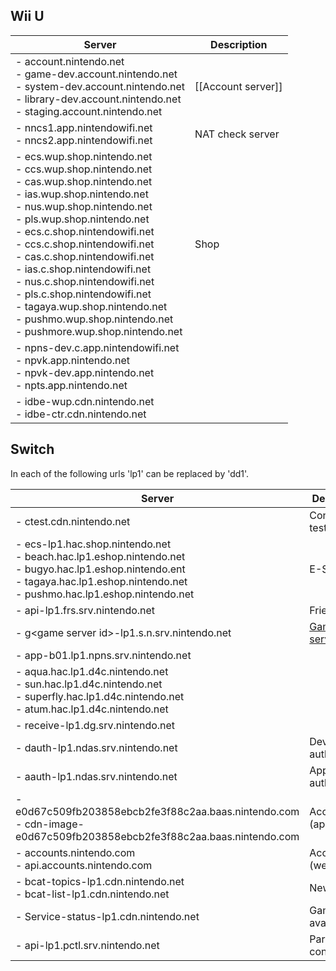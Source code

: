 ## Wii U
| Server | Description |
| --- | --- |
| - account.nintendo.net<br>- game-dev.account.nintendo.net<br>- system-dev.account.nintendo.net<br>- library-dev.account.nintendo.net<br>- staging.account.nintendo.net | [[Account server]] |
| - nncs1.app.nintendowifi.net<br>- nncs2.app.nintendowifi.net | NAT check server |
| - ecs.wup.shop.nintendo.net<br>- ccs.wup.shop.nintendo.net<br>- cas.wup.shop.nintendo.net<br>- ias.wup.shop.nintendo.net<br>- nus.wup.shop.nintendo.net<br>- pls.wup.shop.nintendo.net<br>- ecs.c.shop.nintendowifi.net<br>- ccs.c.shop.nintendowifi.net<br>- cas.c.shop.nintendowifi.net<br>- ias.c.shop.nintendowifi.net<br>- nus.c.shop.nintendowifi.net<br>- pls.c.shop.nintendowifi.net<br>- tagaya.wup.shop.nintendo.net<br>- pushmo.wup.shop.nintendo.net<br>- pushmore.wup.shop.nintendo.net | Shop |
| - npns-dev.c.app.nintendowifi.net<br>- npvk.app.nintendo.net<br>- npvk-dev.app.nintendo.net<br>- npts.app.nintendo.net | |
| - idbe-wup.cdn.nintendo.net<br>- idbe-ctr.cdn.nintendo.net | |

## Switch
In each of the following urls 'lp1' can be replaced by 'dd1'.

| Server | Description |
| --- | --- |
| - ctest.cdn.nintendo.net | Connection test |
| - ecs-lp1.hac.shop.nintendo.net<br>- beach.hac.lp1.eshop.nintendo.net<br>- bugyo.hac.lp1.eshop.nintendo.ent<br>- tagaya.hac.lp1.eshop.nintendo.net<br>- pushmo.hac.lp1.eshop.nintendo.net | E-Shop |
| - api-lp1.frs.srv.nintendo.net | Friends |
| - g&lt;game server id&gt;-lp1.s.n.srv.nintendo.net | [Game servers](Game-Server-Overview) |
| - app-b01.lp1.npns.srv.nintendo.net | |
| - aqua.hac.lp1.d4c.nintendo.net<br>- sun.hac.lp1.d4c.nintendo.net<br>- superfly.hac.lp1.d4c.nintendo.net<br>- atum.hac.lp1.d4c.nintendo.net |
| - receive-lp1.dg.srv.nintendo.net | |
| - dauth-lp1.ndas.srv.nintendo.net | Device authorization |
| - aauth-lp1.ndas.srv.nintendo.net | Application authorization |
| - e0d67c509fb203858ebcb2fe3f88c2aa.baas.nintendo.com<br>- cdn-image-e0d67c509fb203858ebcb2fe3f88c2aa.baas.nintendo.com | Accounts (api) |
| - accounts.nintendo.com<br>- api.accounts.nintendo.com | Accounts (web) |
| - bcat-topics-lp1.cdn.nintendo.net<br>- bcat-list-lp1.cdn.nintendo.net | News |
| - Service-status-lp1.cdn.nintendo.net | Game server availability |
| - api-lp1.pctl.srv.nintendo.net | Parental controls |